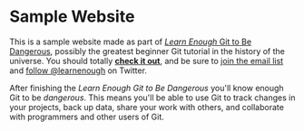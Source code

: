 # Sample Website

This is a sample website made as part of [_Learn Enough_ Git to Be Dangerous](http://learnenough.com/git-tutorial), possibly the greatest beginner Git tutorial in the history of the universe. You should totally [**check it out**](http://learnenough.com/git-tutorial), and be sure to [join the email list](http://learnenough.com/#email_list) and [follow @learnenough](http://twitter.com/learnenough) on Twitter.

After finishing the _Learn Enough Git to Be Dangerous_ you'll know enough Git to be _dangerous_. This means you'll be able to use Git to track changes in your projects, back up data, share your work with others, and collaborate with programmers and other users of Git.

